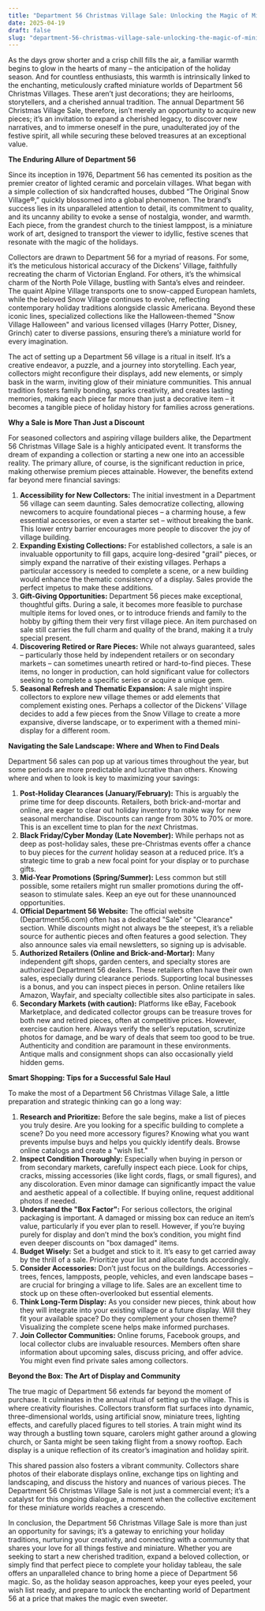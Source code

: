 ```yaml
---
title: "Department 56 Christmas Village Sale: Unlocking the Magic of Miniature Holiday Worlds"
date: 2025-04-19
draft: false
slug: "department-56-christmas-village-sale-unlocking-the-magic-of-miniature-holiday-worlds" 
---
```


As the days grow shorter and a crisp chill fills the air, a familiar warmth begins to glow in the hearts of many – the anticipation of the holiday season. And for countless enthusiasts, this warmth is intrinsically linked to the enchanting, meticulously crafted miniature worlds of Department 56 Christmas Villages. These aren’t just decorations; they are heirlooms, storytellers, and a cherished annual tradition. The annual Department 56 Christmas Village Sale, therefore, isn’t merely an opportunity to acquire new pieces; it’s an invitation to expand a cherished legacy, to discover new narratives, and to immerse oneself in the pure, unadulterated joy of the festive spirit, all while securing these beloved treasures at an exceptional value.

**The Enduring Allure of Department 56**

Since its inception in 1976, Department 56 has cemented its position as the premier creator of lighted ceramic and porcelain villages. What began with a simple collection of six handcrafted houses, dubbed “The Original Snow Village®,” quickly blossomed into a global phenomenon. The brand’s success lies in its unparalleled attention to detail, its commitment to quality, and its uncanny ability to evoke a sense of nostalgia, wonder, and warmth. Each piece, from the grandest church to the tiniest lamppost, is a miniature work of art, designed to transport the viewer to idyllic, festive scenes that resonate with the magic of the holidays.

Collectors are drawn to Department 56 for a myriad of reasons. For some, it’s the meticulous historical accuracy of the Dickens’ Village, faithfully recreating the charm of Victorian England. For others, it’s the whimsical charm of the North Pole Village, bustling with Santa’s elves and reindeer. The quaint Alpine Village transports one to snow-capped European hamlets, while the beloved Snow Village continues to evolve, reflecting contemporary holiday traditions alongside classic Americana. Beyond these iconic lines, specialized collections like the Halloween-themed "Snow Village Halloween" and various licensed villages (Harry Potter, Disney, Grinch) cater to diverse passions, ensuring there’s a miniature world for every imagination.

The act of setting up a Department 56 village is a ritual in itself. It’s a creative endeavor, a puzzle, and a journey into storytelling. Each year, collectors might reconfigure their displays, add new elements, or simply bask in the warm, inviting glow of their miniature communities. This annual tradition fosters family bonding, sparks creativity, and creates lasting memories, making each piece far more than just a decorative item – it becomes a tangible piece of holiday history for families across generations.

**Why a Sale is More Than Just a Discount**

For seasoned collectors and aspiring village builders alike, the Department 56 Christmas Village Sale is a highly anticipated event. It transforms the dream of expanding a collection or starting a new one into an accessible reality. The primary allure, of course, is the significant reduction in price, making otherwise premium pieces attainable. However, the benefits extend far beyond mere financial savings:

1. **Accessibility for New Collectors:** The initial investment in a Department 56 village can seem daunting. Sales democratize collecting, allowing newcomers to acquire foundational pieces – a charming house, a few essential accessories, or even a starter set – without breaking the bank. This lower entry barrier encourages more people to discover the joy of village building.
2. **Expanding Existing Collections:** For established collectors, a sale is an invaluable opportunity to fill gaps, acquire long-desired "grail" pieces, or simply expand the narrative of their existing villages. Perhaps a particular accessory is needed to complete a scene, or a new building would enhance the thematic consistency of a display. Sales provide the perfect impetus to make these additions.
3. **Gift-Giving Opportunities:** Department 56 pieces make exceptional, thoughtful gifts. During a sale, it becomes more feasible to purchase multiple items for loved ones, or to introduce friends and family to the hobby by gifting them their very first village piece. An item purchased on sale still carries the full charm and quality of the brand, making it a truly special present.
4. **Discovering Retired or Rare Pieces:** While not always guaranteed, sales – particularly those held by independent retailers or on secondary markets – can sometimes unearth retired or hard-to-find pieces. These items, no longer in production, can hold significant value for collectors seeking to complete a specific series or acquire a unique gem.
5. **Seasonal Refresh and Thematic Expansion:** A sale might inspire collectors to explore new village themes or add elements that complement existing ones. Perhaps a collector of the Dickens’ Village decides to add a few pieces from the Snow Village to create a more expansive, diverse landscape, or to experiment with a themed mini-display for a different room.

**Navigating the Sale Landscape: Where and When to Find Deals**

Department 56 sales can pop up at various times throughout the year, but some periods are more predictable and lucrative than others. Knowing where and when to look is key to maximizing your savings:

1. **Post-Holiday Clearances (January/February):** This is arguably the prime time for deep discounts. Retailers, both brick-and-mortar and online, are eager to clear out holiday inventory to make way for new seasonal merchandise. Discounts can range from 30% to 70% or more. This is an excellent time to plan for the *next* Christmas.
2. **Black Friday/Cyber Monday (Late November):** While perhaps not as deep as post-holiday sales, these pre-Christmas events offer a chance to buy pieces for the *current* holiday season at a reduced price. It’s a strategic time to grab a new focal point for your display or to purchase gifts.
3. **Mid-Year Promotions (Spring/Summer):** Less common but still possible, some retailers might run smaller promotions during the off-season to stimulate sales. Keep an eye out for these unannounced opportunities.
4. **Official Department 56 Website:** The official website (Department56.com) often has a dedicated "Sale" or "Clearance" section. While discounts might not always be the steepest, it’s a reliable source for authentic pieces and often features a good selection. They also announce sales via email newsletters, so signing up is advisable.
5. **Authorized Retailers (Online and Brick-and-Mortar):** Many independent gift shops, garden centers, and specialty stores are authorized Department 56 dealers. These retailers often have their own sales, especially during clearance periods. Supporting local businesses is a bonus, and you can inspect pieces in person. Online retailers like Amazon, Wayfair, and specialty collectible sites also participate in sales.
6. **Secondary Markets (with caution):** Platforms like eBay, Facebook Marketplace, and dedicated collector groups can be treasure troves for both new and retired pieces, often at competitive prices. However, exercise caution here. Always verify the seller’s reputation, scrutinize photos for damage, and be wary of deals that seem too good to be true. Authenticity and condition are paramount in these environments. Antique malls and consignment shops can also occasionally yield hidden gems.

**Smart Shopping: Tips for a Successful Sale Haul**

To make the most of a Department 56 Christmas Village Sale, a little preparation and strategic thinking can go a long way:

1. **Research and Prioritize:** Before the sale begins, make a list of pieces you truly desire. Are you looking for a specific building to complete a scene? Do you need more accessory figures? Knowing what you want prevents impulse buys and helps you quickly identify deals. Browse online catalogs and create a "wish list."
2. **Inspect Condition Thoroughly:** Especially when buying in person or from secondary markets, carefully inspect each piece. Look for chips, cracks, missing accessories (like light cords, flags, or small figures), and any discoloration. Even minor damage can significantly impact the value and aesthetic appeal of a collectible. If buying online, request additional photos if needed.
3. **Understand the "Box Factor":** For serious collectors, the original packaging is important. A damaged or missing box can reduce an item’s value, particularly if you ever plan to resell. However, if you’re buying purely for display and don’t mind the box’s condition, you might find even deeper discounts on "box damaged" items.
4. **Budget Wisely:** Set a budget and stick to it. It’s easy to get carried away by the thrill of a sale. Prioritize your list and allocate funds accordingly.
5. **Consider Accessories:** Don’t just focus on the buildings. Accessories – trees, fences, lampposts, people, vehicles, and even landscape bases – are crucial for bringing a village to life. Sales are an excellent time to stock up on these often-overlooked but essential elements.
6. **Think Long-Term Display:** As you consider new pieces, think about how they will integrate into your existing village or a future display. Will they fit your available space? Do they complement your chosen theme? Visualizing the complete scene helps make informed purchases.
7. **Join Collector Communities:** Online forums, Facebook groups, and local collector clubs are invaluable resources. Members often share information about upcoming sales, discuss pricing, and offer advice. You might even find private sales among collectors.

**Beyond the Box: The Art of Display and Community**

The true magic of Department 56 extends far beyond the moment of purchase. It culminates in the annual ritual of setting up the village. This is where creativity flourishes. Collectors transform flat surfaces into dynamic, three-dimensional worlds, using artificial snow, miniature trees, lighting effects, and carefully placed figures to tell stories. A train might wind its way through a bustling town square, carolers might gather around a glowing church, or Santa might be seen taking flight from a snowy rooftop. Each display is a unique reflection of its creator’s imagination and holiday spirit.

This shared passion also fosters a vibrant community. Collectors share photos of their elaborate displays online, exchange tips on lighting and landscaping, and discuss the history and nuances of various pieces. The Department 56 Christmas Village Sale is not just a commercial event; it’s a catalyst for this ongoing dialogue, a moment when the collective excitement for these miniature worlds reaches a crescendo.

In conclusion, the Department 56 Christmas Village Sale is more than just an opportunity for savings; it’s a gateway to enriching your holiday traditions, nurturing your creativity, and connecting with a community that shares your love for all things festive and miniature. Whether you are seeking to start a new cherished tradition, expand a beloved collection, or simply find that perfect piece to complete your holiday tableau, the sale offers an unparalleled chance to bring home a piece of Department 56 magic. So, as the holiday season approaches, keep your eyes peeled, your wish list ready, and prepare to unlock the enchanting world of Department 56 at a price that makes the magic even sweeter.